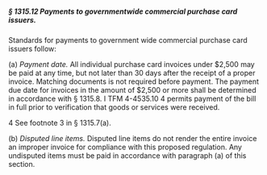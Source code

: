 ##### § 1315.12 Payments to governmentwide commercial purchase card issuers. #####

Standards for payments to government wide commercial purchase card issuers follow:

(a) *Payment date.* All individual purchase card invoices under $2,500 may be paid at any time, but not later than 30 days after the receipt of a proper invoice. Matching documents is not required before payment. The payment due date for invoices in the amount of $2,500 or more shall be determined in accordance with § 1315.8. I TFM 4-4535.10 4 permits payment of the bill in full prior to verification that goods or services were received.

4 See footnote 3 in § 1315.7(a).

(b) *Disputed line items.* Disputed line items do not render the entire invoice an improper invoice for compliance with this proposed regulation. Any undisputed items must be paid in accordance with paragraph (a) of this section.